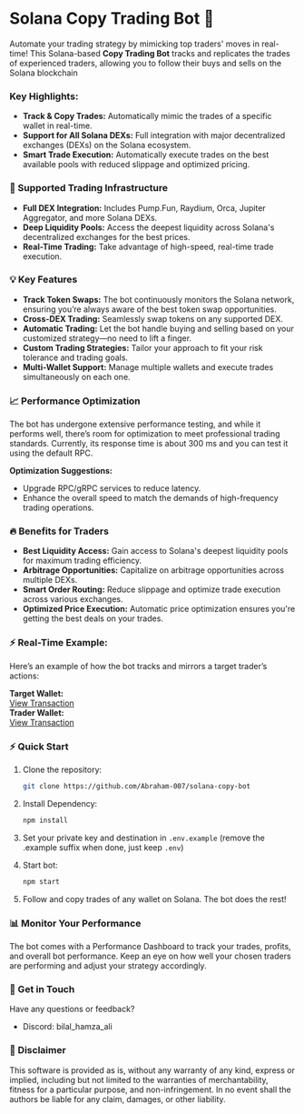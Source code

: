 # Solana Copy Trading Bot 🚀

Automate your trading strategy by mimicking top traders' moves in real-time! This Solana-based **Copy Trading Bot** tracks and replicates the trades of experienced traders, allowing you to follow their buys and sells on the Solana blockchain

### Key Highlights:
- **Track & Copy Trades:** Automatically mimic the trades of a specific wallet in real-time.
- **Support for All Solana DEXs:** Full integration with major decentralized exchanges (DEXs) on the Solana ecosystem.
- **Smart Trade Execution:** Automatically execute trades on the best available pools with reduced slippage and optimized pricing.

### 🚀 Supported Trading Infrastructure

- **Full DEX Integration:** Includes Pump.Fun, Raydium, Orca, Jupiter Aggregator, and more Solana DEXs.
- **Deep Liquidity Pools:** Access the deepest liquidity across Solana's decentralized exchanges for the best prices.
- **Real-Time Trading:** Take advantage of high-speed, real-time trade execution.

### 💡 Key Features

- **Track Token Swaps:** The bot continuously monitors the Solana network, ensuring you’re always aware of the best token swap opportunities.
- **Cross-DEX Trading:** Seamlessly swap tokens on any supported DEX.
- **Automatic Trading:** Let the bot handle buying and selling based on your customized strategy—no need to lift a finger.
- **Custom Trading Strategies:** Tailor your approach to fit your risk tolerance and trading goals.
- **Multi-Wallet Support:** Manage multiple wallets and execute trades simultaneously on each one.

### 📈 Performance Optimization

The bot has undergone extensive performance testing, and while it performs well, there’s room for optimization to meet professional trading standards. Currently, its response time is about 300 ms and you can test it using the default RPC.

**Optimization Suggestions:**
- Upgrade RPC/gRPC services to reduce latency.
- Enhance the overall speed to match the demands of high-frequency trading operations.

### 🔥 Benefits for Traders

- **Best Liquidity Access:** Gain access to Solana's deepest liquidity pools for maximum trading efficiency.
- **Arbitrage Opportunities:** Capitalize on arbitrage opportunities across multiple DEXs.
- **Smart Order Routing:** Reduce slippage and optimize trade execution across various exchanges.
- **Optimized Price Execution:** Automatic price optimization ensures you're getting the best deals on your trades.

### ⚡ Real-Time Example:

Here’s an example of how the bot tracks and mirrors a target trader’s actions:

   **Target Wallet:**  
   [View Transaction](https://solscan.io/tx/gEGTHyF1JH2GUYpML79m6rnzYpE3y2CJ3r4U2STa8himW53rzdCCAVkTdkLW9w7x3YE5pLw4vYa9qqWaLzKGrfp)  
   **Trader Wallet:**  
   [View Transaction](https://solscan.io/tx/i8UKtsMbkfdz481MSD68Kawj3o8AkTyHLkjiJsgGfCZAtebUBnUCZ18TYkzCZxJLAkkrteU98sHxhiq3kwtL9rc)

### ⚡ Quick Start

1. Clone the repository:
   ```bash
   git clone https://github.com/Abraham-007/solana-copy-bot

2. Install Dependency:
   ```bash
   npm install

3. Set your private key and destination in `.env.example` (remove the .example suffix when done, just keep `.env`)

4. Start bot:
   ```bash
   npm start

5. Follow and copy trades of any wallet on Solana. The bot does the rest!

### 📊 Monitor Your Performance

The bot comes with a Performance Dashboard to track your trades, profits, and overall bot performance. Keep an eye on how well your chosen traders are performing and adjust your strategy accordingly.

### 💬 Get in Touch
Have any questions or feedback?

- Discord: bilal_hamza_ali 

### 🌈 Disclaimer

This software is provided as is, without any warranty of any kind, express or implied, including but not limited to the warranties of merchantability, fitness for a particular purpose, and non-infringement. In no event shall the authors be liable for any claim, damages, or other liability.
  
 
 
 
 
 
 
 
 
 
 
 
 
 
 
 
 
 
 
 
 
 
 
 
 
 
 
 
 
 
 
 
 
 
 
 
 
 
 
 
 
 
 
 
 
 
 
 
 
 
 
 
 
 
 
 
 
 
 
 
 
 
 
 
 
 
 
 
 
 
 
 
 
 
 
 
 
 
 
 
 
 
 
 
 
 
 
 
 
 
 
 
 
 
 
 
 
 
 
 
 
 
 
 
 
 
 
 
 
 
 
 
 
 
 
 
 
 
 
 
 
 
 
 
 
 
 
 
 
 
 
 
 
 
 
 
 
 
 
 
 
 
 
 
 
 
 
 
 
 
 
 
 
 
 
 
 
 
 
 
 
 
 
 
 
 
 
 
 
 
 
 
 
 
 
 
 
 
 
 
 
 
 
 
 
 
 
 
 
 
 
 
 
 
 
 
 
 
 
 
 
 
 
 
 
 
 
 
 
 
 
 
 
 
 
 
 
 
 
 
 
 
 
 
 
 
 
 
 
 
 
 
 
 
 
 
 
 
 
 
 
 
 
 
 
 
 
 
 
 
 
 
 
 
 
 
 
 
 
 
 
 
 
 
 
 
 
 
 
 
 
 
 
 
 
 
 
 
 
 
 
 
 
 
 
 
 
 
 
 
 
 
 
 
 
 
 
 
 
 
 
 
 
 
 
 
 
 
 
 
 
 
 
 
 
 
 
 
 
 
 
 
 
 
 
 
 
 
 
 
 
 
 
 
 
 
 
 
 
 
 
 
 
 
 
 
 
 
 
 
 
 
 
 
 
 
 
 
 
 
 
 
 
 
 
 
 
 
 
 
 
 
 
 
 
 
 
 
 
 
 
 
 
 
 
 
 
 
 
 
 
 
 
 
 
 
 
 
 
 
 
 
 
 
 
 
 
 
 
 
 
 
 
 
 
 
 
 
 
 
 
 
 
 
 
 
 
 
 
 
 
 
 
 
 
 
 
 
 
 
 
 
 
 
 
 
 
 
 
 
 
 
 
 
 
 
 
 
 
 
 
 
 
 
 
 
 
 
 
 
 
 
 
 
 
 
 
 
 
 
 
 
 
 
 
 
 
 
 
 
 
 
 
 
 
 
 
 
 
 
 
 
 
 
 
 
 
 
 
 
 
 
 
 
 
 
 
 
 
 
 
 
 
 
 
 
 
 
 
 
 
 
 
 
 
 
 
 
 
 
 
 
 
 
 
 
 
 
 
 
 
 
 
 
 
 
 
 
 
 
 
 
 
 
 
 
 
 
 
 
 
 
 
